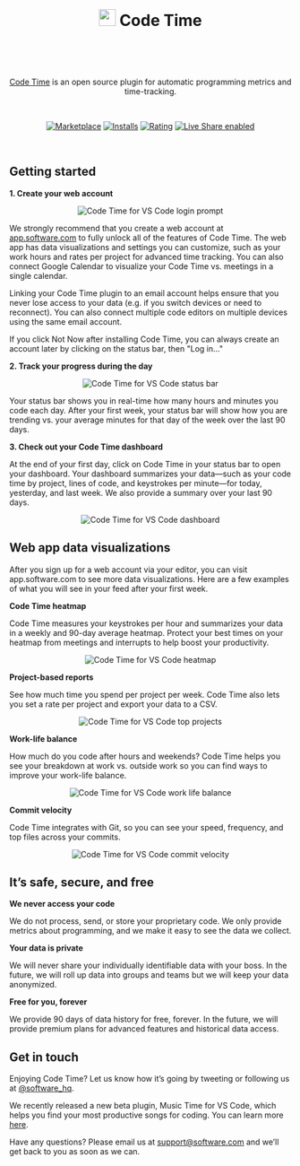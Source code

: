 <br />

<h1 align="center">
  <img src="https://swdc-vscode.s3-us-west-1.amazonaws.com/software-paw.png" width="30px" />
  Code Time
  <br />
  &nbsp
</h1>

<br />

<p align="center"><a href="https://www.software.com/code-time">Code Time</a> is an open source plugin for automatic programming metrics and time-tracking. 
</p>

<br />

<p align="center">
  <a href="https://marketplace.visualstudio.com/items?itemName=softwaredotcom.swdc-vscode">
    <img alt="Marketplace" src="https://vsmarketplacebadge.apphb.com/version-short/softwaredotcom.swdc-vscode.svg"></a>
  <a href="https://marketplace.visualstudio.com/items?itemName=softwaredotcom.swdc-vscode">
    <img alt="Installs" src="https://vsmarketplacebadge.apphb.com/installs-short/softwaredotcom.swdc-vscode.svg"></a>
  <a href="https://marketplace.visualstudio.com/items?itemName=softwaredotcom.swdc-vscode">
    <img alt="Rating" src="https://vsmarketplacebadge.apphb.com/rating-short/softwaredotcom.swdc-vscode.svg"></a>
  <a href="https://aka.ms/vsls">
    <img alt="Live Share enabled" src="https://aka.ms/vsls-badge"></a>
</p>

<br />

## Getting started

**1. Create your web account**

<p align="center" style="margin: 0 10%">
  <img src="https://swdc-vscode.s3-us-west-1.amazonaws.com/login-prompt.png" alt="Code Time for VS Code login prompt" />
</p>

We strongly recommend that you create a web account at [app.software.com](https://app.software.com/) to fully unlock all of the features of Code Time. The web app has data visualizations and settings you can customize, such as your work hours and rates per project for advanced time tracking. You can also connect Google Calendar to visualize your Code Time vs. meetings in a single calendar. 

Linking your Code Time plugin to an email account helps ensure that you never lose access to your data (e.g. if you switch devices or need to reconnect). You can also connect multiple code editors on multiple devices using the same email account. 

If you click Not Now after installing Code Time, you can always create an account later by clicking on the status bar, then "Log in…"

**2. Track your progress during the day**

<p align="center" style="margin: 0 10%">
  <img src="https://swdc-vscode.s3-us-west-1.amazonaws.com/status-bar.png" alt="Code Time for VS Code status bar" />
</p>

Your status bar shows you in real-time how many hours and minutes you code each day. After your first week, your status bar will show how you are trending vs. your average minutes for that day of the week over the last 90 days.

**3. Check out your Code Time dashboard**

At the end of your first day, click on Code Time in your status bar to open your dashboard. Your dashboard summarizes your data—such as your code time by project, lines of code, and keystrokes per minute—for today, yesterday, and last week. We also provide a summary over your last 90 days.

<p align="center" style="margin: 0 10%">
  <img src="https://swdc-vscode.s3-us-west-1.amazonaws.com/editor-dashboard.png" alt="Code Time for VS Code dashboard" />
</p>

## Web app data visualizations
After you sign up for a web account via your editor, you can visit app.software.com to see more data visualizations. Here are a few examples of what you will see in your feed after your first week.

**Code Time heatmap**

Code Time measures your keystrokes per hour and summarizes your data in a weekly and 90-day average heatmap. Protect your best times on your heatmap from meetings and interrupts to help boost your productivity.

<p align="center" style="margin: 0 10%">
  <img src="https://swdc-vscode.s3-us-west-1.amazonaws.com/weekly-heatmap.png" alt="Code Time for VS Code heatmap" />
</p>

**Project-based reports**

See how much time you spend per project per week. Code Time also lets you set a rate per project and export your data to a CSV.

<p align="center" style="margin: 0 10%">
  <img src="https://swdc-vscode.s3-us-west-1.amazonaws.com/top-projects.png" alt="Code Time for VS Code top projects" />
</p>

**Work-life balance**

How much do you code after hours and weekends? Code Time helps you see your breakdown at work vs. outside work so you can find ways to improve your work-life balance.

<p align="center" style="margin: 0 10%">
  <img src="https://swdc-vscode.s3-us-west-1.amazonaws.com/work-life-balance.png" alt="Code Time for VS Code work life balance" />
</p>

**Commit velocity**

Code Time integrates with Git, so you can see your speed, frequency, and top files across your commits.

<p align="center" style="margin: 0 10%">
  <img src="https://swdc-vscode.s3-us-west-1.amazonaws.com/commit-velocity.png" alt="Code Time for VS Code commit velocity" />
</p>


## It’s safe, secure, and free

**We never access your code**

We do not process, send, or store your proprietary code. We only provide metrics about programming, and we make it easy to see the data we collect.

**Your data is private**

We will never share your individually identifiable data with your boss. In the future, we will roll up data into groups and teams but we will keep your data anonymized.

**Free for you, forever**

We provide 90 days of data history for free, forever. In the future, we will provide premium plans for advanced features and historical data access.

## Get in touch

Enjoying Code Time? Let us know how it’s going by tweeting or following us at [@software_hq](https://twitter.com/software_hq).

We recently released a new beta plugin, Music Time for VS Code, which helps you find your most productive songs for coding. You can learn more [here](https://www.software.com).
 
Have any questions? Please email us at [support@software.com](mailto:support@software.com) and we’ll get back to you as soon as we can.